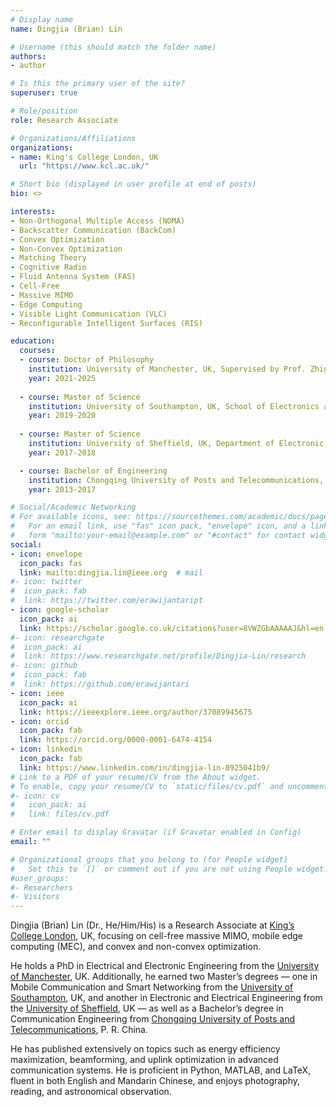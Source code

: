 ```yaml
---
# Display name
name: Dingjia (Brian) Lin

# Username (this should match the folder name)
authors:
- author

# Is this the primary user of the site?
superuser: true

# Role/position
role: Research Associate

# Organizations/Affiliations
organizations:
- name: King's College London, UK
  url: "https://www.kcl.ac.uk/"

# Short bio (displayed in user profile at end of posts)
bio: <>

interests:
- Non-Orthogonal Multiple Access (NOMA)
- Backscatter Communication (BackCom)
- Convex Optimization
- Non-Convex Optimization
- Matching Theory
- Cognitive Radio
- Fluid Antenna System (FAS)
- Cell-Free
- Massive MIMO
- Edge Computing
- Visible Light Communication (VLC)
- Reconfigurable Intelligent Surfaces (RIS)

education:
  courses:
  - course: Doctor of Philosophy
    institution: University of Manchester, UK, Supervised by Prof. Zhiguo Ding (FIEEE), Department of Electrical and Electronic Engineering
    year: 2021-2025
    
  - course: Master of Science
    institution: University of Southampton, UK, School of Electronics and Computer Science, MSc Mobile Communication and Smart Networking
    year: 2019-2020
    
  - course: Master of Science
    institution: University of Sheffield, UK, Department of Electronic and Electrical Engineering, MSc Wireless Communication System 
    year: 2017-2018

  - course: Bachelor of Engineering
    institution: Chongqing University of Posts and Telecommunications, China, College of Communication and Information Engineering, Communication Engineering
    year: 2013-2017

# Social/Academic Networking
# For available icons, see: https://sourcethemes.com/academic/docs/page-builder/#icons
#   For an email link, use "fas" icon pack, "envelope" icon, and a link in the
#   form "mailto:your-email@example.com" or "#contact" for contact widget.
social:
- icon: envelope
  icon_pack: fas
  link: mailto:dingjia.lin@ieee.org  # mail
#- icon: twitter
#  icon_pack: fab
#  link: https://twitter.com/erawijantaript
- icon: google-scholar
  icon_pack: ai
  link: https://scholar.google.co.uk/citations?user=8VWZGbAAAAAJ&hl=en
#- icon: researchgate
#  icon_pack: ai
#  link: https://www.researchgate.net/profile/Dingjia-Lin/research
#- icon: github
#  icon_pack: fab
#  link: https://github.com/erawijantari
- icon: ieee
  icon_pack: ai
  link: https://ieeexplore.ieee.org/author/37089945675
- icon: orcid
  icon_pack: fab
  link: https://orcid.org/0000-0001-6474-4154
- icon: linkedin
  icon_pack: fab
  link: https://www.linkedin.com/in/dingjia-lin-8925041b9/
# Link to a PDF of your resume/CV from the About widget.
# To enable, copy your resume/CV to `static/files/cv.pdf` and uncomment the lines below.
#- icon: cv
#   icon_pack: ai
#   link: files/cv.pdf

# Enter email to display Gravatar (if Gravatar enabled in Config)
email: ""

# Organizational groups that you belong to (for People widget)
#   Set this to `[]` or comment out if you are not using People widget.
#user_groups:
#- Researchers
#- Visitors
---
```


Dingjia (Brian) Lin (Dr., He/Him/His) is a Research Associate at [King’s College London](https://www.kcl.ac.uk/), UK, focusing on cell-free massive MIMO, mobile edge computing (MEC), and convex and non-convex optimization.

He holds a PhD in Electrical and Electronic Engineering from the [University of Manchester](https://www.manchester.ac.uk/), UK. Additionally, he earned two Master’s degrees — one in Mobile Communication and Smart Networking from the [University of Southampton](https://www.southampton.ac.uk/), UK, and another in Electronic and Electrical Engineering from the [University of Sheffield](https://www.sheffield.ac.uk/), UK — as well as a Bachelor’s degree in Communication Engineering from [Chongqing University of Posts and Telecommunications](https://english.cqupt.edu.cn/), P. R. China.

He has published extensively on topics such as energy efficiency maximization, beamforming, and uplink optimization in advanced communication systems. He is proficient in Python, MATLAB, and LaTeX, fluent in both English and Mandarin Chinese, and enjoys photography, reading, and astronomical observation.
